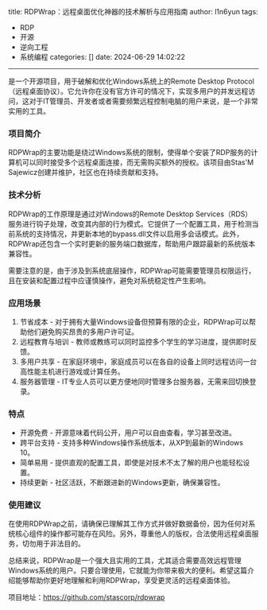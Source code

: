 title: RDPWrap：远程桌面优化神器的技术解析与应用指南
author: l1n6yun
tags: 
 - RDP
 - 开源
 - 逆向工程
 - 系统编程
categories: []
date: 2024-06-29 14:02:22
---
是一个开源项目，用于破解和优化Windows系统上的Remote Desktop Protocol（远程桌面协议）。它允许你在没有官方许可的情况下，实现多用户的并发远程访问，这对于IT管理员、开发者或者需要频繁远程控制电脑的用户来说，是一个非常实用的工具。

### 项目简介

RDPWrap的主要功能是绕过Windows系统的限制，使得单个安装了RDP服务的计算机可以同时接受多个远程桌面连接，而无需购买额外的授权。该项目由Stas'M Sajewicz创建并维护，社区也在持续贡献和支持。

### 技术分析

RDPWrap的工作原理是通过对Windows的Remote Desktop Services（RDS）服务进行钩子处理，改变其内部的行为模式。它提供了一个配置工具，用于检测当前系统的支持情况，并更新本地的bypass.dll文件以启用多会话模式。此外，RDPWrap还包含一个实时更新的服务端口数据库，帮助用户跟踪最新的系统版本兼容性。

需要注意的是，由于涉及到系统底层操作，RDPWrap可能需要管理员权限运行，且在安装和配置过程中应谨慎操作，避免对系统稳定性产生影响。

### 应用场景

1. 节省成本 - 对于拥有大量Windows设备但预算有限的企业，RDPWrap可以帮助他们避免购买昂贵的多用户许可证。 
2. 远程教育与培训 - 教师或教练可以同时监控多个学生的学习进度，提供即时反馈。 
3. 多用户共享 - 在家庭环境中，家庭成员可以在各自的设备上同时远程访问一台高性能主机进行游戏或计算任务。 
4. 服务器管理 - IT专业人员可以更方便地同时管理多台服务器，无需来回切换登录。

### 特点

- 开源免费 - 开源意味着代码公开，用户可以自由查看，学习甚至改进。
- 跨平台支持 - 支持多种Windows操作系统版本，从XP到最新的Windows 10。
- 简单易用 - 提供直观的配置工具，即使是对技术不太了解的用户也能轻松设置。
- 持续更新 - 社区活跃，不断跟进新的Windows更新，确保兼容性。

### 使用建议

在使用RDPWrap之前，请确保已理解其工作方式并做好数据备份，因为任何对系统核心组件的操作都可能存在风险。另外，尊重他人的版权，合法使用远程桌面服务，切勿用于非法目的。

总结来说，RDPWrap是一个强大且实用的工具，尤其适合需要高效远程管理Windows系统的用户。只要合理使用，它就能为你带来极大的便利。希望这篇介绍能够帮助你更好地理解和利用RDPWrap，享受更灵活的远程桌面体验。

项目地址：https://github.com/stascorp/rdpwrap
